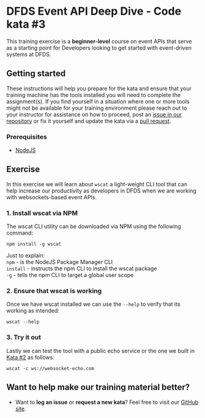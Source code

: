 DFDS Event API Deep Dive - Code kata #3
======================================

This training exercise is a **beginner-level** course on event APIs that serve as a starting point for Developers looking to get started with event-driven systems at DFDS. 

## Getting started
These instructions will help you prepare for the kata and ensure that your training machine has the tools installed you will need to complete the assignment(s). If you find yourself in a situation where one or more tools might not be available for your training environment please reach out to your instructor for assistance on how to proceed, post an [issue in our repository](https://github.com/dfds/dojo/issues) or fix it yourself and update the kata via a [pull request](https://github.com/dfds/dojo/pulls).

### Prerequisites
* [NodeJS](https://nodejs.org/en/download/)

## Exercise
In this exercise we will learn about `wscat` a light-weight CLI tool that can help increase our productivity as developers in DFDS when we are working with websockets-based event APIs. 


### 1. Install wscat via NPM
The wscat CLI utility can be downloaded via NPM using the following command:

```
npm install -g wscat
```

Just to explain: <br/>
`npm` - is the NodeJS Package Manager CLI <br/>
`install` - instructs the npm CLI to install the wscat package<br/>
`-g` - tells the npm CLI to target a global user scope


### 2. Ensure that wscat is working
Once we have wscat installed we can use the `--help` to verify that its working as intended: 

```
wscat --help
```


### 3. Try it out
Lastly we can test the tool with a public echo service or the one we built in [Kata #2](../../2/kata/README.md) as follows:

```
wscat -c ws://websocket-echo.com
```


## Want to help make our training material better?
 * Want to **log an issue** or **request a new kata**? Feel free to visit our [GitHub site](https://github.com/dfds/dojo/issues).
 
